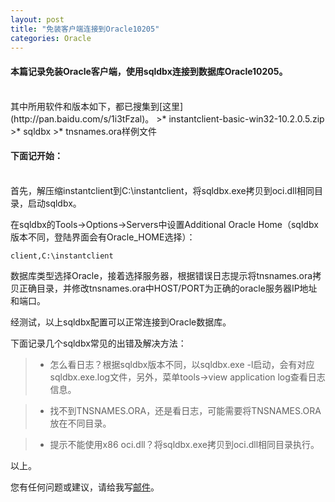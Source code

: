 ```yaml
---
layout: post
title: "免装客户端连接到Oracle10205"
categories: Oracle
---
```

#### 本篇记录免装Oracle客户端，使用sqldbx连接到数据库Oracle10205。
<br />
其中所用软件和版本如下，都已搜集到[这里](http://pan.baidu.com/s/1i3tFzal)。
>* instantclient-basic-win32-10.2.0.5.zip
>* sqldbx
>* tnsnames.ora样例文件

#### 下面记开始：
<br />
首先，解压缩instantclient到C:\instantclient，将sqldbx.exe拷贝到oci.dll相同目录，启动sqldbx。

在sqldbx的Tools->Options->Servers中设置Additional Oracle Home（sqldbx版本不同，登陆界面会有Oracle_HOME选择）：

	client,C:\instantclient

数据库类型选择Oracle，接着选择服务器，根据错误日志提示将tnsnames.ora拷贝正确目录，并修改tnsnames.ora中HOST/PORT为正确的oracle服务器IP地址和端口。

经测试，以上sqldbx配置可以正常连接到Oracle数据库。

下面记录几个sqldbx常见的出错及解决方法：
>* 怎么看日志？根据sqldbx版本不同，以sqldbx.exe -l启动，会有对应sqldbx.exe.log文件，另外，菜单tools->view application log查看日志信息。

>* 找不到TNSNAMES.ORA，还是看日志，可能需要将TNSNAMES.ORA放在不同目录。

>* 提示不能使用x86 oci.dll？将sqldbx.exe拷贝到oci.dll相同目录执行。

以上。

您有任何问题或建议，请给我写[邮件](mailto:yinwer81@gmail.com)。
